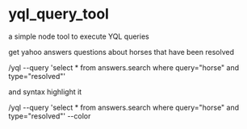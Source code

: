 yql_query_tool
==============

a simple node tool to execute YQL queries

get yahoo answers questions about horses that have been resolved


/yql --query 'select * from answers.search where query="horse"  and type="resolved"'


and syntax highlight it


/yql --query 'select * from answers.search where query="horse"  and type="resolved"' --color

